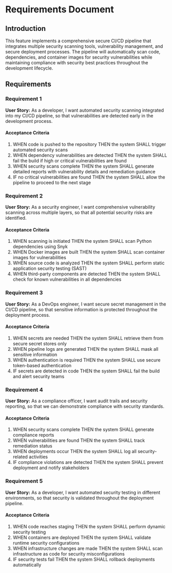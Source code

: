 # Requirements Document

## Introduction

This feature implements a comprehensive secure CI/CD pipeline that integrates multiple security scanning tools, vulnerability management, and secure deployment processes. The pipeline will automatically scan code, dependencies, and container images for security vulnerabilities while maintaining compliance with security best practices throughout the development lifecycle.

## Requirements

### Requirement 1

**User Story:** As a developer, I want automated security scanning integrated into my CI/CD pipeline, so that vulnerabilities are detected early in the development process.

#### Acceptance Criteria

1. WHEN code is pushed to the repository THEN the system SHALL trigger automated security scans
2. WHEN dependency vulnerabilities are detected THEN the system SHALL fail the build if high or critical vulnerabilities are found
3. WHEN security scans complete THEN the system SHALL generate detailed reports with vulnerability details and remediation guidance
4. IF no critical vulnerabilities are found THEN the system SHALL allow the pipeline to proceed to the next stage

### Requirement 2

**User Story:** As a security engineer, I want comprehensive vulnerability scanning across multiple layers, so that all potential security risks are identified.

#### Acceptance Criteria

1. WHEN scanning is initiated THEN the system SHALL scan Python dependencies using Snyk
2. WHEN Docker images are built THEN the system SHALL scan container images for vulnerabilities
3. WHEN source code is analyzed THEN the system SHALL perform static application security testing (SAST)
4. WHEN third-party components are detected THEN the system SHALL check for known vulnerabilities in all dependencies

### Requirement 3

**User Story:** As a DevOps engineer, I want secure secret management in the CI/CD pipeline, so that sensitive information is protected throughout the deployment process.

#### Acceptance Criteria

1. WHEN secrets are needed THEN the system SHALL retrieve them from secure secret stores only
2. WHEN pipeline logs are generated THEN the system SHALL mask all sensitive information
3. WHEN authentication is required THEN the system SHALL use secure token-based authentication
4. IF secrets are detected in code THEN the system SHALL fail the build and alert security teams

### Requirement 4

**User Story:** As a compliance officer, I want audit trails and security reporting, so that we can demonstrate compliance with security standards.

#### Acceptance Criteria

1. WHEN security scans complete THEN the system SHALL generate compliance reports
2. WHEN vulnerabilities are found THEN the system SHALL track remediation status
3. WHEN deployments occur THEN the system SHALL log all security-related activities
4. IF compliance violations are detected THEN the system SHALL prevent deployment and notify stakeholders

### Requirement 5

**User Story:** As a developer, I want automated security testing in different environments, so that security is validated throughout the deployment pipeline.

#### Acceptance Criteria

1. WHEN code reaches staging THEN the system SHALL perform dynamic security testing
2. WHEN containers are deployed THEN the system SHALL validate runtime security configurations
3. WHEN infrastructure changes are made THEN the system SHALL scan infrastructure as code for security misconfigurations
4. IF security tests fail THEN the system SHALL rollback deployments automatically